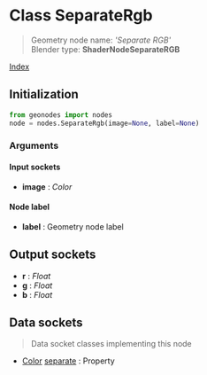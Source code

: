 
# Class SeparateRgb

> Geometry node name: _'Separate RGB'_<br>Blender type:  **ShaderNodeSeparateRGB**


[Index](/docs/index.md)

## Initialization


```python
from geonodes import nodes
node = nodes.SeparateRgb(image=None, label=None)
```


### Arguments


#### Input sockets



- **image** : _Color_



#### Node label



- **label** : Geometry node label



## Output sockets



- **r** : _Float_
- **g** : _Float_
- **b** : _Float_



## Data sockets

> Data socket classes implementing this node




- [Color](../sockets/Color.md) [separate](../sockets/Color.md#separate) : Property


